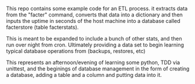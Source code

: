 This repo contains some example code for an ETL process. it extracts data from the "facter" command, converts that data into a dictionary and then inputs the uptime in seconds of the host machine into a database called facterstore (table facterstats).

This is meant to be expanded to include a bunch of other stats, and then run over night from cron. Ultimately providing a data set to begin learning typical database operations from (backups, restores, etc)

This represents an afternoon/evening of learning some python, TDD via unittest, and the beginings of database management in the form of creating a database, adding a table and a column and putting data into it.